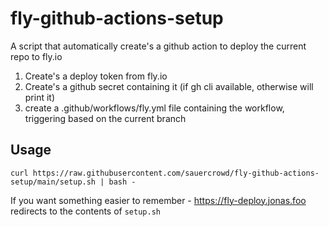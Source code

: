 # fly-github-actions-setup

A script that automatically create's a github action to deploy the current repo to fly.io

1. Create's a deploy token from fly.io
2. Create's a github secret containing it (if gh cli available, otherwise will print it)
3. create a .github/workflows/fly.yml file containing the workflow, triggering based on the current branch

## Usage

```
curl https://raw.githubusercontent.com/sauercrowd/fly-github-actions-setup/main/setup.sh | bash -
```

If you want something easier to remember - https://fly-deploy.jonas.foo redirects to the contents of `setup.sh` 
